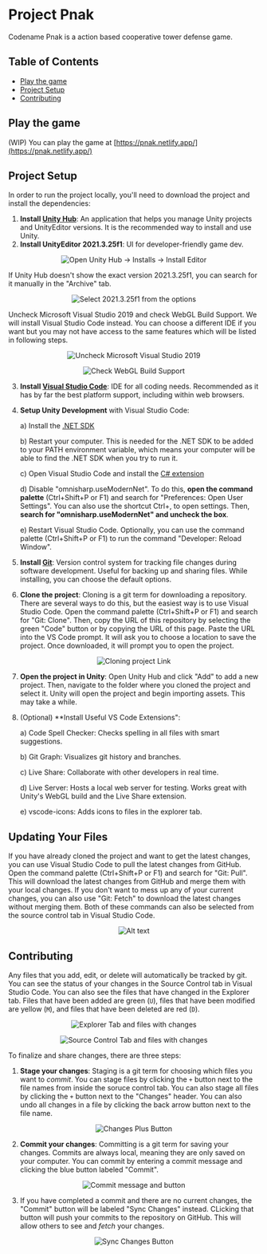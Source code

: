 # Project Pnak

Codename Pnak is a action based cooperative tower defense game.

## Table of Contents

- [Play the game](#play-the-game)
- [Project Setup](#project-setup)
- [Contributing](#contributing)

## Play the game

(WIP) You can play the game at [https://pnak.netlify.app/](https://pnak.netlify.app/)

## Project Setup

In order to run the project locally, you'll need to download the project and install the dependencies:

1) **Install [Unity Hub](https://unity.com/download)**: An application that helps you manage Unity projects and UnityEditor versions. It is the recommended way to install and use Unity.
2) **Install UnityEditor 2021.3.25f1**: UI for developer-friendly game dev.
<p align="center">
	<img src="Documentation/UnityHub_InstallsAndInstallButton.png" alt="Open Unity Hub -> Installs -> Install Editor">
</p>
If Unity Hub doesn't show the exact version 2021.3.25f1, you can search for it manually in the "Archive" tab.
<p align="center">
	<img src="Documentation/UnityHub_UnityEditorVersionAndInstall.png" alt="Select 2021.3.25f1 from the options">
</p>
Uncheck Microsoft Visual Studio 2019 and check WebGL Build Support. We will install Visual Studio Code instead. You can choose a different IDE if you want but you may not have access to the same features which will be listed in following steps.
<p align="center">
	<img src="Documentation/UnityHub_UncheckVS2019.png" alt="Uncheck Microsoft Visual Studio 2019">
</p>
<p align="center">
	<img src="Documentation/UnityHub_CheckWebGLBuild.png" alt="Check WebGL Build Support">
</p>

3) **Install [Visual Studio Code](https://code.visualstudio.com/download)**: IDE for all coding needs. Recommended as it has by far the best platform support, including within web browsers.

4) **Setup Unity Development** with Visual Studio Code:

	a) Install the [.NET SDK](https://dotnet.microsoft.com/download)

	b) Restart your computer. This is needed for the .NET SDK to be added to your PATH environment variable, which means your computer will be able to find the .NET SDK when you try to run it.

	c) Open Visual Studio Code and install the [C# extension](https://marketplace.visualstudio.com/items?itemName=ms-dotnettools.csharp)

	d) Disable "omnisharp.useModernNet". To do this, **open the command palette** (Ctrl+Shift+P or F1) and search for "Preferences: Open User Settings". You can also use the shortcut Ctrl+, to open settings. Then, **search for "omnisharp.useModernNet" and uncheck the box**.

	e) Restart Visual Studio Code. Optionally, you can use the command palette (Ctrl+Shift+P or F1) to run the command "Developer: Reload Window".

5) **Install [Git](https://git-scm.com/downloads)**: Version control system for tracking file changes during software development. Useful for backing up and sharing files. While installing, you can choose the default options.

6) **Clone the project**: Cloning is a git term for downloading a repository. There are several ways to do this, but the easiest way is to use Visual Studio Code. Open the command palette (Ctrl+Shift+P or F1) and search for "Git: Clone". Then, copy the URL of this repository by selecting the green "Code" button or by copying the URL of this page. Paste the URL into the VS Code prompt. It will ask you to choose a location to save the project. Once downloaded, it will prompt you to open the project.

<p align="center">
	<img src="Documentation/ProjectLink.png" alt="Cloning project Link">
</p>

7) **Open the project in Unity**: Open Unity Hub and click "Add" to add a new project. Then, navigate to the folder where you cloned the project and select it. Unity will open the project and begin importing assets. This may take a while.

8) (Optional) **Install Useful VS Code Extensions":

	a) Code Spell Checker: Checks spelling in all files with smart suggestions.

	b) Git Graph: Visualizes git history and branches.

	c) Live Share: Collaborate with other developers in real time.

	d) Live Server: Hosts a local web server for testing. Works great with Unity's WebGL build and the Live Share extension.

	e) vscode-icons: Adds icons to files in the explorer tab.

## Updating Your Files

If you have already cloned the project and want to get the latest changes, you can use Visual Studio Code to pull the latest changes from GitHub. Open the command palette (Ctrl+Shift+P or F1) and search for "Git: Pull". This will download the latest changes from GitHub and merge them with your local changes. If you don't want to mess up any of your current changes, you can also use "Git: Fetch" to download the latest changes without merging them. Both of these commands can also be selected from the source control tab in Visual Studio Code.
<p align="center">
	<img src="Documentation/UpdatingLocalFiles.png" alt="Alt text">
</p>

## Contributing

Any files that you add, edit, or delete will automatically be tracked by git. You can see the status of your changes in the Source Control tab in Visual Studio Code. You can also see the files that have changed in the Explorer tab. Files that have been added are green (`U`), files that have been modified are yellow (`M`), and files that have been deleted are red (`D`).

<p align="center">
	<img src="Documentation/ExploererTabWithChanges.png" alt="Explorer Tab and files with changes">
</p>
<p align="center">
	<img src="Documentation/SorceTabWithChanges.png" alt="Source Control Tab and files with changes">
</p>

To finalize and share changes, there are three steps:
1) **Stage your changes**: Staging is a git term for choosing which files you want to *commit*. You can stage files by clicking the `+` button next to the file names from inside the soruce control tab. You can also stage all files by clicking the `+` button next to the "Changes" header. You can also undo all changes in a file by clicking the back arrow button next to the file name.

<p align="center">
	<img src="Documentation/StageChangesButtons.png" alt="Changes Plus Button">
</p>

2) **Commit your changes**: Committing is a git term for saving your changes. Commits are always local, meaning they are only saved on your computer. You can commit by entering a commit message and clicking the blue button labeled "Commit".

<p align="center">
	<img src="Documentation/CommitMessageAndButton.png" alt="Commit message and button">
</p>

3) If you have completed a commit and there are no current changes, the "Commit" button will be labeled "Sync Changes" instead. CLicking that button will push your commits to the repository on GitHub. This will allow others to see and *fetch* your changes.

<p align="center">
	<img src="Documentation/SyncChangesButton.png" alt="Sync Changes Button">
</p>